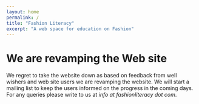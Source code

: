```yaml
---
layout: home
permalink: /
title: "Fashion Literacy"
excerpt: "A web space for education on Fashion"
---
```

# We are revamping the Web site
We regret to take the website down as based on feedback from well wishers and web site users we are revamping the website. We will start a mailing list to keep the users informed on the progress in the coming days. For any queries please write to us at *info at fashionliteracy dot com*. 
